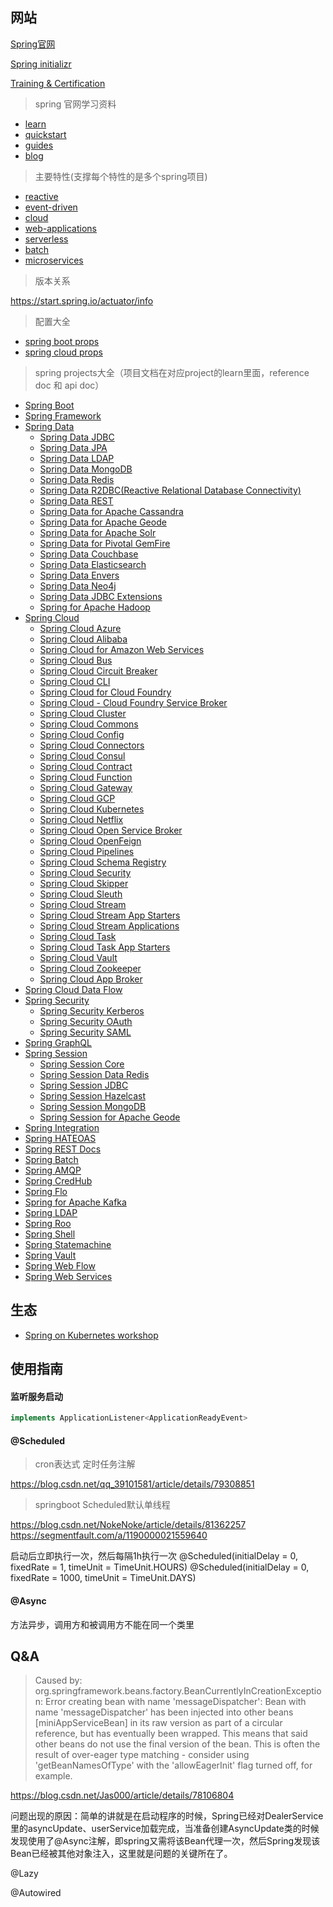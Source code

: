 
## 网站

[Spring官网](https://spring.io/)

[Spring initializr](https://start.spring.io/)

[Training & Certification](https://spring.io/training)


> spring 官网学习资料

- [learn](https://spring.io/learn)
- [quickstart](https://spring.io/quickstart)
- [guides](https://spring.io/guides)
- [blog](https://spring.io/blog)


> 主要特性(支撑每个特性的是多个spring项目)

- [reactive](https://spring.io/reactive)
- [event-driven](https://spring.io/event-driven)
- [cloud](https://spring.io/cloud)
- [web-applications](https://spring.io/web-applications)
- [serverless](https://spring.io/serverless)
- [batch](https://spring.io/batch)
- [microservices](https://spring.io/microservices)


> 版本关系

https://start.spring.io/actuator/info


> 配置大全

- [spring boot props](https://docs.spring.io/spring-boot/docs/current/reference/html/appendix-application-properties.html)
- [spring cloud props](https://docs.spring.io/spring-cloud/docs/current/reference/html/configprops.html)


> spring projects大全（项目文档在对应project的learn里面，reference doc 和 api doc）

- [Spring Boot](https://spring.io/projects/spring-boot)
- [Spring Framework](https://spring.io/projects/spring-framework)
- [Spring Data](https://spring.io/projects/spring-data)
  - [Spring Data JDBC](https://spring.io/projects/spring-data-jdbc)
  - [Spring Data JPA](https://spring.io/projects/spring-data-jpa)
  - [Spring Data LDAP](https://spring.io/projects/spring-data-ldap)
  - [Spring Data MongoDB](https://spring.io/projects/spring-data-mongodb)
  - [Spring Data Redis](https://spring.io/projects/spring-data-redis)
  - [Spring Data R2DBC(Reactive Relational Database Connectivity)](https://spring.io/projects/spring-data-r2dbc)
  - [Spring Data REST](https://spring.io/projects/spring-data-rest)
  - [Spring Data for Apache Cassandra](https://spring.io/projects/spring-data-cassandra)
  - [Spring Data for Apache Geode](https://spring.io/projects/spring-data-geode)
  - [Spring Data for Apache Solr](https://spring.io/projects/spring-data-solr)
  - [Spring Data for Pivotal GemFire](https://spring.io/projects/spring-data-gemfire)
  - [Spring Data Couchbase](https://spring.io/projects/spring-data-couchbase)
  - [Spring Data Elasticsearch](https://spring.io/projects/spring-data-elasticsearch)
  - [Spring Data Envers](https://spring.io/projects/spring-data-envers)
  - [Spring Data Neo4j](https://spring.io/projects/spring-data-neo4j)
  - [Spring Data JDBC Extensions](https://spring.io/projects/spring-data-jdbc-ext)
  - [Spring for Apache Hadoop](https://spring.io/projects/spring-hadoop)
- [Spring Cloud](https://spring.io/projects/spring-cloud)
  - [Spring Cloud Azure](https://spring.io/projects/spring-cloud-azure)
  - [Spring Cloud Alibaba](https://spring.io/projects/spring-cloud-alibaba)
  - [Spring Cloud for Amazon Web Services](https://spring.io/projects/spring-cloud-aws)
  - [Spring Cloud Bus](https://spring.io/projects/spring-cloud-bus)
  - [Spring Cloud Circuit Breaker](https://spring.io/projects/spring-cloud-circuitbreaker)
  - [Spring Cloud CLI](https://spring.io/projects/spring-cloud-cli)
  - [Spring Cloud for Cloud Foundry](https://spring.io/projects/spring-cloud-cloudfoundry)
  - [Spring Cloud - Cloud Foundry Service Broker](https://spring.io/projects/spring-cloud-cloudfoundry-service-broker)
  - [Spring Cloud Cluster](https://spring.io/projects/spring-cloud-cluster#learn)
  - [Spring Cloud Commons](https://spring.io/projects/spring-cloud-commons)
  - [Spring Cloud Config](https://spring.io/projects/spring-cloud-config)
  - [Spring Cloud Connectors](https://spring.io/projects/spring-cloud-connectors)
  - [Spring Cloud Consul](https://spring.io/projects/spring-cloud-consul)
  - [Spring Cloud Contract](https://spring.io/projects/spring-cloud-contract)
  - [Spring Cloud Function](https://spring.io/projects/spring-cloud-function)
  - [Spring Cloud Gateway](https://spring.io/projects/spring-cloud-gateway)
  - [Spring Cloud GCP](https://spring.io/projects/spring-cloud-gcp)
  - [Spring Cloud Kubernetes](https://spring.io/projects/spring-cloud-kubernetes)
  - [Spring Cloud Netflix](https://spring.io/projects/spring-cloud-netflix)
  - [Spring Cloud Open Service Broker](https://spring.io/projects/spring-cloud-open-service-broker)
  - [Spring Cloud OpenFeign](https://spring.io/projects/spring-cloud-openfeign)
  - [Spring Cloud Pipelines](https://spring.io/projects/spring-cloud-pipelines)
  - [Spring Cloud Schema Registry](https://spring.io/projects/spring-cloud-schema-registry)
  - [Spring Cloud Security](https://spring.io/projects/spring-cloud-security)
  - [Spring Cloud Skipper](https://spring.io/projects/spring-cloud-skipper)
  - [Spring Cloud Sleuth](https://spring.io/projects/spring-cloud-sleuth)
  - [Spring Cloud Stream](https://spring.io/projects/spring-cloud-stream)
  - [Spring Cloud Stream App Starters](https://spring.io/projects/spring-cloud-stream-app-starters)
  - [Spring Cloud Stream Applications](https://spring.io/projects/spring-cloud-stream-applications)
  - [Spring Cloud Task](https://spring.io/projects/spring-cloud-task#overview)
  - [Spring Cloud Task App Starters](https://spring.io/projects/spring-cloud-task-app-starters)
  - [Spring Cloud Vault](https://spring.io/projects/spring-cloud-vault)
  - [Spring Cloud Zookeeper](https://spring.io/projects/spring-cloud-zookeeper)
  - [Spring Cloud App Broker](https://spring.io/projects/spring-cloud-app-broker)
- [Spring Cloud Data Flow](https://spring.io/projects/spring-cloud-dataflow)
- [Spring Security](https://spring.io/projects/spring-security)
  - [Spring Security Kerberos](https://spring.io/projects/spring-security-kerberos)
  - [Spring Security OAuth](https://spring.io/projects/spring-security-oauth)
  - [Spring Security SAML](https://spring.io/projects/spring-security-saml)
- [Spring GraphQL](https://spring.io/projects/spring-graphql)
- [Spring Session](https://spring.io/projects/spring-session)
  - [Spring Session Core](https://spring.io/projects/spring-session-core)
  - [Spring Session Data Redis](https://spring.io/projects/spring-session-data-redis)
  - [Spring Session JDBC](https://spring.io/projects/spring-session-jdbc)
  - [Spring Session Hazelcast](https://spring.io/projects/spring-session-hazelcast)
  - [Spring Session MongoDB](https://spring.io/projects/spring-session-data-mongodb)
  - [Spring Session for Apache Geode](https://spring.io/projects/spring-session-data-geode)
- [Spring Integration](https://spring.io/projects/spring-integration)
- [Spring HATEOAS](https://spring.io/projects/spring-hateoas)
- [Spring REST Docs](https://spring.io/projects/spring-restdocs#overview)
- [Spring Batch](https://spring.io/projects/spring-batch)
- [Spring AMQP](https://spring.io/projects/spring-amqp)
- [Spring CredHub](https://spring.io/projects/spring-credhub)
- [Spring Flo](https://spring.io/projects/spring-flo)
- [Spring for Apache Kafka](https://spring.io/projects/spring-kafka)
- [Spring LDAP](https://spring.io/projects/spring-ldap)
- [Spring Roo](https://projects.spring.io/spring-roo/)
- [Spring Shell](https://spring.io/projects/spring-shell)
- [Spring Statemachine](https://spring.io/projects/spring-statemachine)
- [Spring Vault](https://spring.io/projects/spring-vault)
- [Spring Web Flow](https://spring.io/projects/spring-webflow)
- [Spring Web Services](https://spring.io/projects/spring-ws)


## 生态

- [Spring on Kubernetes workshop](https://hackmd.io/@ryanjbaxter/spring-on-k8s-workshop#Spring-on-Kubernetes)



## 使用指南

#### 监听服务启动

```java
implements ApplicationListener<ApplicationReadyEvent>
```


#### @Scheduled

> cron表达式 定时任务注解

https://blog.csdn.net/qq_39101581/article/details/79308851

> springboot Scheduled默认单线程

https://blog.csdn.net/NokeNoke/article/details/81362257
https://segmentfault.com/a/1190000021559640

启动后立即执行一次，然后每隔1h执行一次
@Scheduled(initialDelay = 0, fixedRate = 1, timeUnit = TimeUnit.HOURS)
@Scheduled(initialDelay = 0, fixedRate = 1000, timeUnit = TimeUnit.DAYS)

#### @Async

方法异步，调用方和被调用方不能在同一个类里


## Q&A

> Caused by: org.springframework.beans.factory.BeanCurrentlyInCreationException: Error creating bean with name 'messageDispatcher': Bean with name 'messageDispatcher' has been injected into other beans [miniAppServiceBean] in its raw version as part of a circular reference, but has eventually been wrapped. This means that said other beans do not use the final version of the bean. This is often the result of over-eager type matching - consider using 'getBeanNamesOfType' with the 'allowEagerInit' flag turned off, for example.

https://blog.csdn.net/Jas000/article/details/78106804

问题出现的原因：简单的讲就是在启动程序的时候，Spring已经对DealerService里的asyncUpdate、userService加载完成，当准备创建AsyncUpdate类的时候发现使用了@Async注解，即spring又需将该Bean代理一次，然后Spring发现该Bean已经被其他对象注入，这里就是问题的关键所在了。

@Lazy

@Autowired
